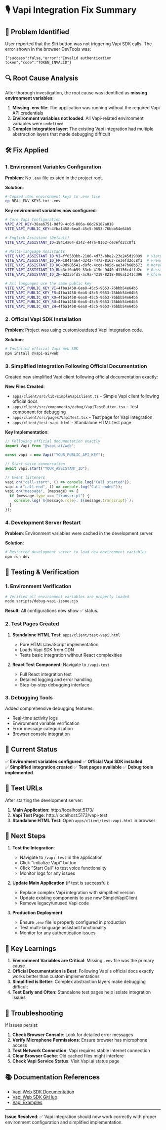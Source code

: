 # 🎙️ Vapi Integration Fix Summary

## 🚨 Problem Identified

User reported that the Siri button was not triggering Vapi SDK calls. The error shown in the browser
DevTools was:

```
{"success":false,"error":"Invalid authentication token","code":"TOKEN_INVALID"}
```

## 🔍 Root Cause Analysis

After thorough investigation, the root cause was identified as **missing environment variables**:

1. **Missing .env file**: The application was running without the required Vapi API credentials
2. **Environment variables not loaded**: All Vapi-related environment variables were `undefined`
3. **Complex integration layer**: The existing Vapi integration had multiple abstraction layers that
   made debugging difficult

## 🛠️ Fix Applied

### 1. Environment Variables Configuration

**Problem**: No `.env` file existed in the project root.

**Solution**:

```bash
# Copied real environment keys to .env file
cp REAL_ENV_KEYS.txt .env
```

**Key environment variables now configured**:

```bash
# Core Vapi Configuration
VAPI_API_KEY=38aa6751-0df9-4c6d-806a-66d26187a018
VITE_VAPI_PUBLIC_KEY=4fba1458-6ea8-45c5-9653-76bbb54e64b5

# English Assistant (Default)
VITE_VAPI_ASSISTANT_ID=18414a64-d242-447a-8162-ce3efd2cc8f1

# Multi-language Assistants
VITE_VAPI_ASSISTANT_ID_VI=ff0533bb-2106-4d73-bbe2-23e245d19099  # Vietnamese
VITE_VAPI_ASSISTANT_ID_FR=18414a64-d242-447a-8162-ce3efd2cc8f1  # French
VITE_VAPI_ASSISTANT_ID_KO=3d985541-d8fc-4cca-b85d-ae347b68b572  # Korean
VITE_VAPI_ASSISTANT_ID_RU=3cf0ab59-33cb-415e-9440-d1156c4ffd2c  # Russian
VITE_VAPI_ASSISTANT_ID_ZH=62355fd5-ac9a-4219-8218-006a1241cd96  # Chinese

# All languages use the same public key
VITE_VAPI_PUBLIC_KEY_VI=4fba1458-6ea8-45c5-9653-76bbb54e64b5
VITE_VAPI_PUBLIC_KEY_FR=4fba1458-6ea8-45c5-9653-76bbb54e64b5
VITE_VAPI_PUBLIC_KEY_KO=4fba1458-6ea8-45c5-9653-76bbb54e64b5
VITE_VAPI_PUBLIC_KEY_RU=4fba1458-6ea8-45c5-9653-76bbb54e64b5
VITE_VAPI_PUBLIC_KEY_ZH=4fba1458-6ea8-45c5-9653-76bbb54e64b5
```

### 2. Official Vapi SDK Installation

**Problem**: Project was using custom/outdated Vapi integration code.

**Solution**:

```bash
# Installed official Vapi Web SDK
npm install @vapi-ai/web
```

### 3. Simplified Integration Following Official Documentation

Created new simplified Vapi client following official documentation exactly:

**New Files Created**:

- `apps/client/src/lib/simpleVapiClient.ts` - Simple Vapi client following official docs
- `apps/client/src/components/debug/VapiTestButton.tsx` - Test component for debugging
- `apps/client/src/pages/VapiTest.tsx` - Test page for Vapi integration
- `apps/client/test-vapi.html` - Standalone HTML test page

**Key Implementation**:

```typescript
// Following official documentation exactly
import Vapi from "@vapi-ai/web";

const vapi = new Vapi("YOUR_PUBLIC_API_KEY");

// Start voice conversation
await vapi.start("YOUR_ASSISTANT_ID");

// Event listeners
vapi.on("call-start", () => console.log("Call started"));
vapi.on("call-end", () => console.log("Call ended"));
vapi.on("message", (message) => {
  if (message.type === "transcript") {
    console.log(`${message.role}: ${message.transcript}`);
  }
});
```

### 4. Development Server Restart

**Problem**: Environment variables were cached in the development server.

**Solution**:

```bash
# Restarted development server to load new environment variables
npm run dev
```

## 🧪 Testing & Verification

### 1. Environment Verification

```bash
# Verified all environment variables are properly loaded
node scripts/debug-vapi-issue.cjs
```

**Result**: All configurations now show ✅ status.

### 2. Test Pages Created

1. **Standalone HTML Test**: `apps/client/test-vapi.html`
   - Pure HTML/JavaScript implementation
   - Loads Vapi SDK from CDN
   - Tests basic integration without React complexities

2. **React Test Component**: Navigate to `/vapi-test`
   - Full React integration test
   - Detailed logging and error handling
   - Step-by-step debugging interface

### 3. Debugging Tools

Added comprehensive debugging features:

- Real-time activity logs
- Environment variable verification
- Error message categorization
- Browser console integration

## 🎯 Current Status

✅ **Environment variables configured** ✅ **Official Vapi SDK installed**  
✅ **Simplified integration created** ✅ **Test pages available** ✅ **Debug tools implemented**

## 🔗 Test URLs

After starting the development server:

1. **Main Application**: http://localhost:5173/
2. **Vapi Test Page**: http://localhost:5173/vapi-test
3. **Standalone HTML Test**: Open `apps/client/test-vapi.html` in browser

## 🚀 Next Steps

1. **Test the Integration**:
   - Navigate to `/vapi-test` in the application
   - Click "Initialize Vapi" button
   - Click "Start Call" to test voice functionality
   - Monitor logs for any issues

2. **Update Main Application** (if test is successful):
   - Replace complex Vapi integration with simplified version
   - Update existing components to use new SimpleVapiClient
   - Remove legacy/unused Vapi code

3. **Production Deployment**:
   - Ensure `.env` file is properly configured in production
   - Test multi-language assistant functionality
   - Monitor for any authentication issues

## 📝 Key Learnings

1. **Environment Variables are Critical**: Missing `.env` file was the primary cause
2. **Official Documentation is Best**: Following Vapi's official docs exactly works better than
   custom implementations
3. **Simplified is Better**: Complex abstraction layers make debugging difficult
4. **Test Early and Often**: Standalone test pages help isolate integration issues

## 🔧 Troubleshooting

If issues persist:

1. **Check Browser Console**: Look for detailed error messages
2. **Verify Microphone Permissions**: Ensure browser has microphone access
3. **Test Network Connection**: Vapi requires stable internet connection
4. **Clear Browser Cache**: Old cached files might interfere
5. **Check Vapi Service Status**: Visit Vapi.ai status page

## 📚 Documentation References

- [Vapi Web SDK Documentation](https://docs.vapi.ai/quickstart/web)
- [Vapi Web SDK GitHub](https://github.com/VapiAI/web)
- [Vapi Examples](https://docs.vapi.ai/examples)

---

**Issue Resolved**: ✅ Vapi integration should now work correctly with proper environment
configuration and simplified implementation.
